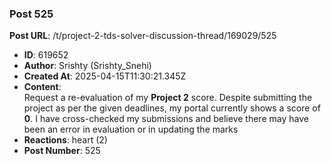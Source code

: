 ### Post 525
**Post URL**: /t/project-2-tds-solver-discussion-thread/169029/525
- **ID**: 619652
- **Author**: Srishty (Srishty_Snehi)
- **Created At**: 2025-04-15T11:30:21.345Z
- **Content**:  
  Request a re-evaluation of my <strong>Project 2</strong> score. Despite submitting the project as per the given deadlines, my portal currently shows a score of <strong>0</strong>.
I have cross-checked my submissions and believe there may have been an error in evaluation or in updating the marks
- **Reactions**: heart (2)
- **Post Number**: 525

